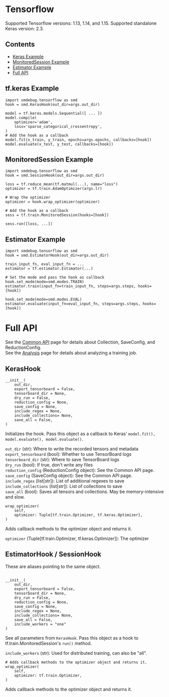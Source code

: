 # Tensorflow

Supported Tensorflow versions: 1.13, 1.14, and 1.15.
Supported standalone Keras version: 2.3.

## Contents
- [Keras Example](#keras-example)
- [MonitoredSession Example](#monitored-session-example)
- [Estimator Example](#estimator-example)
- [Full API](#full-api)

## tf.keras Example
```
import smdebug.tensorflow as smd
hook = smd.KerasHook(out_dir=args.out_dir)

model = tf.keras.models.Sequential([ ... ])
model.compile(
    optimizer='adam',
    loss='sparse_categorical_crossentropy',
)
# Add the hook as a callback
model.fit(x_train, y_train, epochs=args.epochs, callbacks=[hook])
model.evaluate(x_test, y_test, callbacks=[hook])
```

## MonitoredSession Example
```
import smdebug.tensorflow as smd
hook = smd.SessionHook(out_dir=args.out_dir)

loss = tf.reduce_mean(tf.matmul(...), name="loss")
optimizer = tf.train.AdamOptimizer(args.lr)

# Wrap the optimizer
optimizer = hook.wrap_optimizer(optimizer)

# Add the hook as a callback
sess = tf.train.MonitoredSession(hooks=[hook])

sess.run([loss, ...])
```

## Estimator Example
```
import smdebug.tensorflow as smd
hook = smd.EstimatorHook(out_dir=args.out_dir)

train_input_fn, eval_input_fn = ...
estimator = tf.estimator.Estimator(...)

# Set the mode and pass the hook as callback
hook.set_mode(mode=smd.modes.TRAIN)
estimator.train(input_fn=train_input_fn, steps=args.steps, hooks=[hook])

hook.set_mode(mode=smd.modes.EVAL)
estimator.evaluate(input_fn=eval_input_fn, steps=args.steps, hooks=[hook])
```


# Full API

See the [Common API](https://link.com) page for details about Collection, SaveConfig, and ReductionConfig.\
See the [Analysis](https://link.com) page for details about analyzing a training job.

## KerasHook
```
__init__(
    out_dir,
    export_tensorboard = False,
    tensorboard_dir = None,
    dry_run = False,
    reduction_config = None,
    save_config = None,
    include_regex = None,
    include_collections= None,
    save_all = False,
)
```
Initializes the hook. Pass this object as a callback to Keras' `model.fit(), model.evaluate(), model.evaluate()`.

`out_dir` (str): Where to write the recorded tensors and metadata\
`export_tensorboard` (bool): Whether to use TensorBoard logs\
`tensorboard_dir` (str): Where to save TensorBoard logs\
`dry_run` (bool): If true, don't write any files\
`reduction_config` (ReductionConfig object): See the Common API page.\
`save_config` (SaveConfig object): See the Common API page.\
`include_regex` (list[str]): List of additional regexes to save\
`include_collections` (list[str]): List of collections to save\
`save_all` (bool): Saves all tensors and collections. May be memory-intensive and slow.


```
wrap_optimizer(
    self,
    optimizer: Tuple[tf.train.Optimizer, tf.keras.Optimizer],
)
```
Adds callback methods to the optimizer object and returns it.

`optimizer` (Tuple[tf.train.Optimizer, tf.keras.Optimizer]): The optimizer


## EstimatorHook / SessionHook
These are aliases pointing to the same object.
```

__init__(
    out_dir,
    export_tensorboard = False,
    tensorboard_dir = None,
    dry_run = False,
    reduction_config = None,
    save_config = None,
    include_regex = None,
    include_collections= None,
    save_all = False,
    include_workers = "one"
)
```

See all parameters from `KerasHook`. Pass this object as a hook to tf.train.MonitoredSession's `run()` method.

`include_workers` (str): Used for distributed training, can also be "all".

```
# Adds callback methods to the optimizer object and returns it.
wrap_optimizer(
    self,
    optimizer: tf.train.Optimizer,
)
```
Adds callback methods to the optimizer object and returns it.
